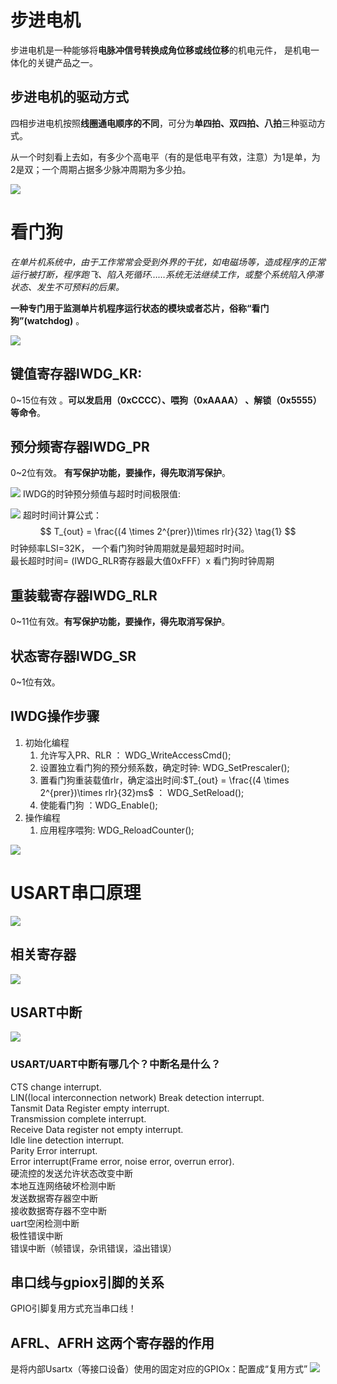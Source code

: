 # 步进电机
步进电机是一种能够将**电脉冲信号转换成角位移或线位移**的机电元件， 是机电一体化的关键产品之一。
## 步进电机的驱动方式
四相步进电机按照**线圈通电顺序的不同**，可分为**单四拍、双四拍、八拍**三种驱动方式。

从一个时刻看上去如，有多少个高电平（有的是低电平有效，注意）为1是单，为2是双；一个周期占据多少脉冲周期为多少拍。

![](image/4.1.png)

# 看门狗
*在单片机系统中，由于工作常常会受到外界的干扰，如电磁场等，造成程序的正常运行被打断，程序跑飞、陷入死循环……系统无法继续工作，或整个系统陷入停滞状态、发生不可预料的后果。*

**一种专门用于监测单片机程序运行状态的模块或者芯片，俗称“看门狗”(watchdog)** 。

![](image/4.2.png)
## 键值寄存器IWDG_KR: 
0~15位有效 。**可以发启用（0xCCCC）、喂狗（0xAAAA） 、解锁（0x5555）等命令**。
## 预分频寄存器IWDG_PR
0~2位有效。    **有写保护功能，要操作，得先取消写保护**。

![](image/4.3.png)
IWDG的时钟预分频值与超时时间极限值:

![](image/4.4.png)
超时时间计算公式：
$$
    T_{out} = \frac{(4 \times 2^{prer})\times rlr}{32}
\tag{1}
$$
时钟频率LSI=32K， 一个看门狗时钟周期就是最短超时时间。\
最长超时时间= (IWDG_RLR寄存器最大值0xFFF）x  看门狗时钟周期
## 重装载寄存器IWDG_RLR
0~11位有效。**有写保护功能，要操作，得先取消写保护**。
## 状态寄存器IWDG_SR
0~1位有效。
## IWDG操作步骤
1. 初始化编程
   1. 允许写入PR、RLR ： WDG_WriteAccessCmd();
   2. 设置独立看门狗的预分频系数，确定时钟: WDG_SetPrescaler();
   3. 置看门狗重装载值rlr，确定溢出时间:$T_{out} = \frac{(4 \times 2^{prer})\times rlr}{32}ms$ ： WDG_SetReload();
   4. 使能看门狗 ：WDG_Enable();
2. 操作编程
   1. 应用程序喂狗: WDG_ReloadCounter();

![](image/4.5.png)

# USART串口原理
![](image/5.1.png)

## 相关寄存器
![](image/5.2.png)

## USART中断
![](image/5.3.png)
### USART/UART中断有哪几个？中断名是什么？
CTS change interrupt. \
LIN((local interconnection network) Break detection interrupt.\
Tansmit Data Register empty interrupt.\
Transmission complete interrupt.\
Receive Data register not empty interrupt.\
Idle line detection interrupt.\
Parity Error interrupt.\
Error interrupt(Frame error, noise error, overrun error).\
硬流控的发送允许状态改变中断\
本地互连网络破坏检测中断\
发送数据寄存器空中断\
接收数据寄存器不空中断\
uart空闲检测中断\
极性错误中断\
错误中断（帧错误，杂讯错误，溢出错误）

## 串口线与gpiox引脚的关系
GPIO引脚复用方式充当串口线！
## AFRL、AFRH 这两个寄存器的作用
是将内部Usartx（等接口设备）使用的固定对应的GPIOx：配置成“复用方式”
![](image/5.4.png)